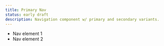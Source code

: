 ```yaml
---
title: Primary Nav
status: early draft
description: Navigation component w/ primary and secondary variants.
---
```

<nav class="nav nav-primary">
  <ul>
    <li>Nav element 1</li>
    <li>Nav element 2</li>
  </ul>
</nav>